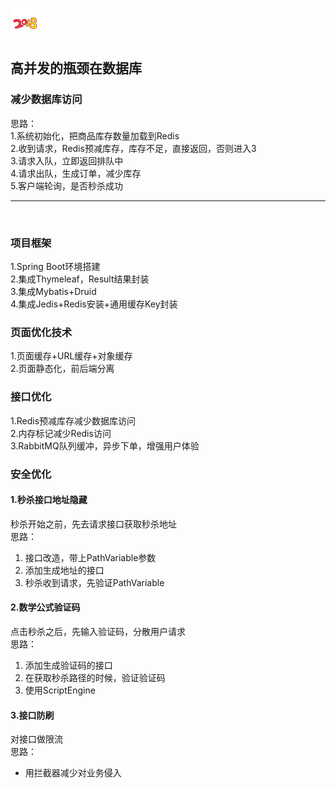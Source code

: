 ![](https://raw.githubusercontent.com/b2stry/imgrepo/master/2018.png)
 
## 高并发的瓶颈在数据库
### 减少数据库访问
思路：<br>
1.系统初始化，把商品库存数量加载到Redis<br>
2.收到请求，Redis预减库存，库存不足，直接返回，否则进入3<br>
3.请求入队，立即返回排队中<br>
4.请求出队，生成订单，减少库存<br>
5.客户端轮询，是否秒杀成功
<hr>
<br>


### 项目框架
1.Spring Boot环境搭建<br>
2.集成Thymeleaf，Result结果封装<br>
3.集成Mybatis+Druid<br>
4.集成Jedis+Redis安装+通用缓存Key封装

### 页面优化技术
1.页面缓存+URL缓存+对象缓存<br>
2.页面静态化，前后端分离

### 接口优化
1.Redis预减库存减少数据库访问<br>
2.内存标记减少Redis访问<br>
3.RabbitMQ队列缓冲，异步下单，增强用户体验

### 安全优化
#### 1.秒杀接口地址隐藏
秒杀开始之前，先去请求接口获取秒杀地址<br>
思路：
1) 接口改造，带上PathVariable参数
2) 添加生成地址的接口
3) 秒杀收到请求，先验证PathVariable

#### 2.数学公式验证码
点击秒杀之后，先输入验证码，分散用户请求<br>
思路：
1) 添加生成验证码的接口
2) 在获取秒杀路径的时候，验证验证码
3) 使用ScriptEngine

#### 3.接口防刷
对接口做限流<br>
思路：
* 用拦截器减少对业务侵入
